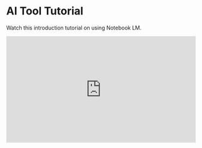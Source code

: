 # AI Tool Tutorial

Watch this introduction tutorial on using Notebook LM.
<!--
<div style="position: relative; padding-bottom: 56.25%; height: 0; overflow: hidden; width: 100%;">
    <iframe src="https://www.youtube.com/embed/XAgpaxfFQcI" frameborder="0" allowfullscreen style="position: absolute; top: 0; left: 0; width: 100%; height: 100%;"></iframe>
</div>
-->
<div style="position: relative; padding-bottom: 56.25%; height: 0; overflow: hidden; width: 100%;">
    <iframe src="https://drive.google.com/file/d/1fflDIT3ZwY2A9FmMEwBuFu6qWjJpqcBx/preview" frameborder="0" allowfullscreen style="position: absolute; top: 0; left: 0; width: 100%; height: 100%;"></iframe>
</div>

